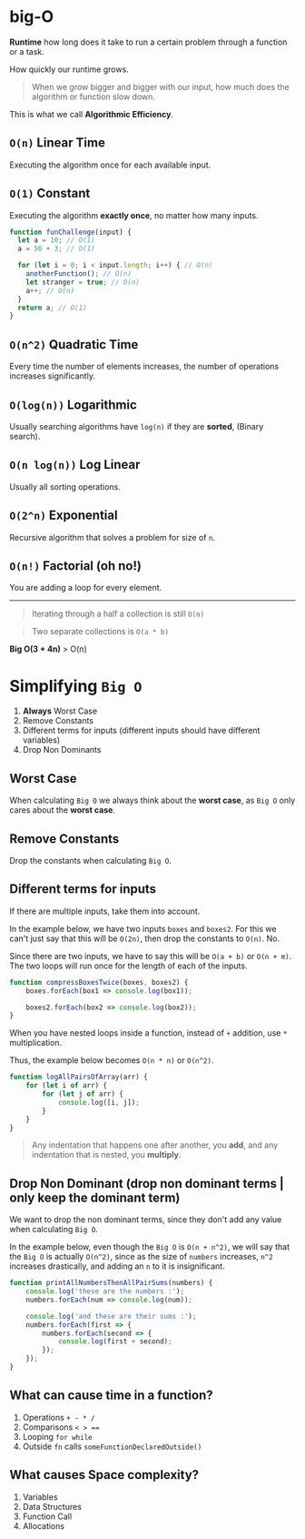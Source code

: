 # big-O

**Runtime** how long does it take to run a certain problem through a function or a task.

How quickly our runtime grows.

> When we grow bigger and bigger with our input, how much does the algorithm or function slow down.

This is what we call **Algorithmic Efficiency**.

## `O(n)` Linear Time

Executing the algorithm once for each available input.

## `O(1)` Constant

Executing the algorithm **exactly once**, no matter how many inputs.

```javascript
function funChallenge(input) {
  let a = 10; // O(1)
  a = 50 + 3; // O(1)

  for (let i = 0; i < input.length; i++) { // O(n)
    anotherFunction(); // O(n)
    let stranger = true; // O(n)
    a++; // O(n)
  }
  return a; // O(1)
}
```

## `O(n^2)` Quadratic Time

Every time the number of elements increases, the number of operations increases significantly.

## `O(log(n))` Logarithmic

Usually searching algorithms have `log(n)` if they are **sorted**, (Binary search).

## `O(n log(n))` Log Linear

Usually all sorting operations.

## `O(2^n)` Exponential

Recursive algorithm that solves a problem for size of `n`.

## `O(n!)` Factorial (oh no!)

You are adding a loop for every element.

--------------------------------------------------------------------------------

> Iterating through a half a collection is still `O(n)`

> Two separate collections is `O(a * b)`

**Big O(3 + 4n)** > O(n)

# Simplifying `Big O`

1. **Always** Worst Case
2. Remove Constants
3. Different terms for inputs (different inputs should have different variables)
4. Drop Non Dominants

## Worst Case

When calculating `Big O` we always think about the **worst case**, as `Big O` only cares about the **worst case**.

## Remove Constants

Drop the constants when calculating `Big O`.

## Different terms for inputs

If there are multiple inputs, take them into account.

In the example below, we have two inputs `boxes` and `boxes2`. For this we can't just say that this will be `O(2n)`, then drop the constants to `O(n)`. No.

Since there are two inputs, we have to say this will be `O(a + b)` or `O(n + m)`. The two loops will run once for the length of each of the inputs.

```javascript
function compressBoxesTwice(boxes, boxes2) {
    boxes.forEach(box1 => console.log(box1));

    boxes2.forEach(box2 => console.log(box2));
}
```

When you have nested loops inside a function, instead of `+` addition, use `*` multiplication.

Thus, the example below becomes `O(n * n)` or `O(n^2)`.

```javascript
function logAllPairsOfArray(arr) {
    for (let i of arr) {
        for (let j of arr) {
            console.log([i, j]);
        }
    }
}
```

> Any indentation that happens one after another, you **add**, and any indentation that is nested, you **multiply**.

## Drop Non Dominant (drop non dominant terms | only keep the dominant term)

We want to drop the non dominant terms, since they don't add any value when calculating `Big O`.

In the example below, even though the `Big O` is `O(n + n^2)`, we will say that the `Big O` is actually `O(n^2)`, since as the size of `numbers` increases, `n^2` increases drastically, and adding an `n` to it is insignificant.

```javascript
function printAllNumbersThenAllPairSums(numbers) {
    console.log('these are the numbers :');
    numbers.forEach(num => console.log(num));

    console.log('and these are their sums :');
    numbers.forEach(first => {
        numbers.forEach(second => {
            console.log(first + second);
        });
    });
}
```

## What can cause time in a function?

1. Operations `+ - * /`
2. Comparisons `< > ==`
3. Looping `for while`
4. Outside `fn` calls `someFunctionDeclaredOutside()`

## What causes Space complexity?

1. Variables
2. Data Structures
3. Function Call
4. Allocations
